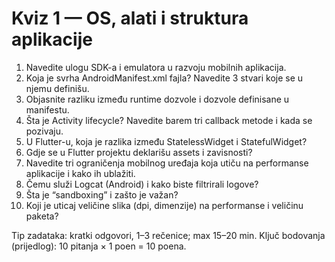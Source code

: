 # Kviz 1 — OS, alati i struktura aplikacije

1) Navedite ulogu SDK-a i emulatora u razvoju mobilnih aplikacija.
2) Koja je svrha AndroidManifest.xml fajla? Navedite 3 stvari koje se u njemu definišu.
3) Objasnite razliku između runtime dozvole i dozvole definisane u manifestu.
4) Šta je Activity lifecycle? Navedite barem tri callback metode i kada se pozivaju.
5) U Flutter-u, koja je razlika između StatelessWidget i StatefulWidget?
6) Gdje se u Flutter projektu deklarišu assets i zavisnosti?
7) Navedite tri ograničenja mobilnog uređaja koja utiču na performanse aplikacije i kako ih ublažiti.
8) Čemu služi Logcat (Android) i kako biste filtrirali logove?
9) Šta je “sandboxing” i zašto je važan?
10) Koji je uticaj veličine slika (dpi, dimenzije) na performanse i veličinu paketa?

Tip zadataka: kratki odgovori, 1–3 rečenice; max 15–20 min.
Ključ bodovanja (prijedlog): 10 pitanja × 1 poen = 10 poena.